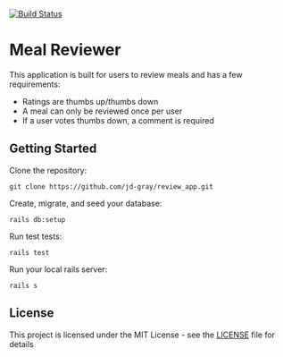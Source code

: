 [![Build Status](https://semaphoreci.com/api/v1/projects/eaf43b34-367b-43c3-a7ad-83b36e556a83/2005923/badge.svg)](https://semaphoreci.com/jd-gray-projects/review_app)

# Meal Reviewer

This application is built for users to review meals and has a few requirements:
- Ratings are thumbs up/thumbs down
- A meal can only be reviewed once per user
- If a user votes thumbs down, a comment is required

## Getting Started

Clone the repository:

```
git clone https://github.com/jd-gray/review_app.git
```

Create, migrate, and seed your database:

``` 
rails db:setup
```

Run test tests:
```
rails test
```

Run your local rails server:

```
rails s
```

## License

This project is licensed under the MIT License - see the [LICENSE](LICENSE) file for details
